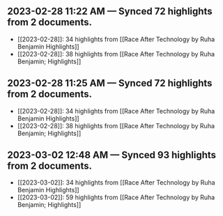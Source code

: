 ## 2023-02-28 11:22 AM — Synced 72 highlights from 2 documents.
- [[2023-02-28]]: 34 highlights from [[Race After Technology by Ruha Benjamin Highlights]]
- [[2023-02-28]]: 38 highlights from [[Race After Technology by Ruha Benjamin; Highlights]]

## 2023-02-28 11:25 AM — Synced 72 highlights from 2 documents.
- [[2023-02-28]]: 34 highlights from [[Race After Technology by Ruha Benjamin Highlights]]
- [[2023-02-28]]: 38 highlights from [[Race After Technology by Ruha Benjamin; Highlights]]

## 2023-03-02 12:48 AM — Synced 93 highlights from 2 documents.
- [[2023-03-02]]: 34 highlights from [[Race After Technology by Ruha Benjamin Highlights]]
- [[2023-03-02]]: 59 highlights from [[Race After Technology by Ruha Benjamin; Highlights]]

